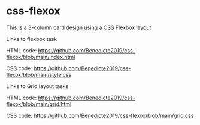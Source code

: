 # css-flexox
This is a 3-column card design using a CSS Flexbox layout

Links to flexbox task

HTML code: https://github.com/Benedicte2019/css-flexox/blob/main/index.html

CSS code: https://github.com/Benedicte2019/css-flexox/blob/main/style.css


Links to Grid layout tasks

HTML code: https://github.com/Benedicte2019/css-flexox/blob/main/grid.html

CSS code: https://github.com/Benedicte2019/css-flexox/blob/main/grid.css
